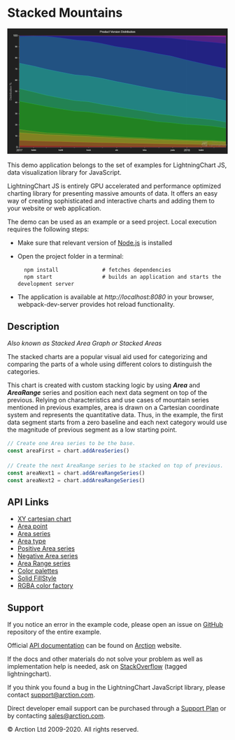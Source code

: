 # Stacked Mountains

![Stacked Mountains](stackedMountains.png)

This demo application belongs to the set of examples for LightningChart JS, data visualization library for JavaScript.

LightningChart JS is entirely GPU accelerated and performance optimized charting library for presenting massive amounts of data. It offers an easy way of creating sophisticated and interactive charts and adding them to your website or web application.

The demo can be used as an example or a seed project. Local execution requires the following steps:

- Make sure that relevant version of [Node.js](https://nodejs.org/en/download/) is installed
- Open the project folder in a terminal:

        npm install              # fetches dependencies
        npm start                # builds an application and starts the development server

- The application is available at *http://localhost:8080* in your browser, webpack-dev-server provides hot reload functionality.


## Description

*Also known as Stacked Area Graph or Stacked Areas*

The stacked charts are a popular visual aid used for categorizing and comparing the parts of a whole using different colors to distinguish the categories.

This chart is created with custom stacking logic by using ***Area*** and ***AreaRange*** series and position each next data segment on top of the previous. Relying on characteristics and use cases of mountain series mentioned in previous examples, area is drawn on a Cartesian coordinate system and represents the quantitative data. Thus, in the example, the first data segment starts from a zero baseline and each next category would use the magnitude of previous segment as a low starting point.

```javascript
// Create one Area series to be the base.
const areaFirst = chart.addAreaSeries()

// Create the next AreaRange series to be stacked on top of previous.
const areaNext1 = chart.addAreaRangeSeries()
const areaNext2 = chart.addAreaRangeSeries()
```


## API Links

* [XY cartesian chart]
* [Area point]
* [Area series]
* [Area type]
* [Positive Area series]
* [Negative Area series]
* [Area Range series]
* [Color palettes]
* [Solid FillStyle]
* [RGBA color factory]


## Support

If you notice an error in the example code, please open an issue on [GitHub][0] repository of the entire example.

Official [API documentation][1] can be found on [Arction][2] website.

If the docs and other materials do not solve your problem as well as implementation help is needed, ask on [StackOverflow][3] (tagged lightningchart).

If you think you found a bug in the LightningChart JavaScript library, please contact support@arction.com.

Direct developer email support can be purchased through a [Support Plan][4] or by contacting sales@arction.com.

[0]: https://github.com/Arction/
[1]: https://www.arction.com/lightningchart-js-api-documentation/
[2]: https://www.arction.com
[3]: https://stackoverflow.com/questions/tagged/lightningchart
[4]: https://www.arction.com/support-services/

© Arction Ltd 2009-2020. All rights reserved.


[XY cartesian chart]: https://www.arction.com/lightningchart-js-api-documentation/v2.1.0/classes/chartxy.html
[Area point]: https://www.arction.com/lightningchart-js-api-documentation/v2.1.0/interfaces/areapoint.html
[Area series]: https://www.arction.com/lightningchart-js-api-documentation/v2.1.0/classes/chartxy.html#addareaseries
[Area type]: https://www.arction.com/lightningchart-js-api-documentation/v2.1.0/globals.html#areaseriestypes
[Positive Area series]: https://www.arction.com/lightningchart-js-api-documentation/v2.1.0/classes/areaseriespositive.html
[Negative Area series]: https://www.arction.com/lightningchart-js-api-documentation/v2.1.0/classes/areaseriesnegative.html
[Area Range series]: https://www.arction.com/lightningchart-js-api-documentation/v2.1.0/classes/arearangeseries.html
[Color palettes]: https://www.arction.com/lightningchart-js-api-documentation/v2.1.0/globals.html#colorpalettes
[Solid FillStyle]: https://www.arction.com/lightningchart-js-api-documentation/v2.1.0/classes/solidfill.html
[RGBA color factory]: https://www.arction.com/lightningchart-js-api-documentation/v2.1.0/globals.html#colorrgba

